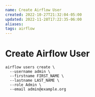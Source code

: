 ```yaml
---
name: Create Airflow User
created: 2022-10-27T21:32:04-05:00
updated: 2022-11-28T17:22:35-06:00
aliases: 
tags: airflow
---
```

# Create Airflow User

```shell
airflow users create \
  --username admin \
  --firstname FIRST_NAME \
  --lastname LAST_NAME \
  --role Admin \
  --email admin@example.org
```